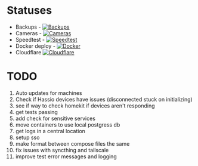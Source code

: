 # Statuses
* Backups - [![Backups](https://github.com/jnstockley/infrastructure/actions/workflows/backups.yaml/badge.svg?branch=main)](https://github.com/jnstockley/infrastructure/actions/workflows/backups.yaml)
* Cameras - [![Cameras](https://github.com/jnstockley/infrastructure/actions/workflows/cameras.yaml/badge.svg)](https://github.com/jnstockley/infrastructure/actions/workflows/cameras.yaml)
* Speedtest - [![Speedtest](https://github.com/jnstockley/infrastructure/actions/workflows/speedtest.yml/badge.svg)](https://github.com/jnstockley/infrastructure/actions/workflows/speedtest.yml)
* Docker deploy - [![Docker](https://github.com/jnstockley/infrastructure/actions/workflows/docker.yml/badge.svg)](https://github.com/jnstockley/infrastructure/actions/workflows/docker.yml)
* Cloudflare [![Cloudflare](https://github.com/jnstockley/infrastructure/actions/workflows/cloudflare.yaml/badge.svg)](https://github.com/jnstockley/infrastructure/actions/workflows/cloudflare.yaml)

# TODO
1. Auto updates for machines
2. Check if Hassio devices have issues (disconnected stuck on initializing)
3. see if way to check homekit if devices aren't responding 
4. get tests passing
5. add check for sensitive services
6. move containers to use local postgress db
7. get logs in a central location
8. setup sso
9. make format between compose files the same
10. fix issues with syncthing and tailscale
11. improve test error messages and logging   
